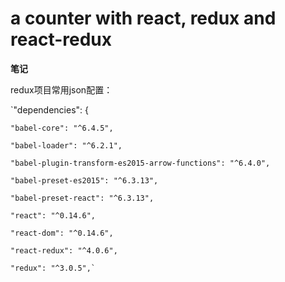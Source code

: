 # a counter with react, redux and react-redux

<strong>笔记</strong>

redux项目常用json配置：

  `"dependencies": {
  
    "babel-core": "^6.4.5",
    
    "babel-loader": "^6.2.1",
    
    "babel-plugin-transform-es2015-arrow-functions": "^6.4.0",
    
    "babel-preset-es2015": "^6.3.13",
    
    "babel-preset-react": "^6.3.13",
    
    "react": "^0.14.6",
    
    "react-dom": "^0.14.6",
    
    "react-redux": "^4.0.6",
    
    "redux": "^3.0.5",`
